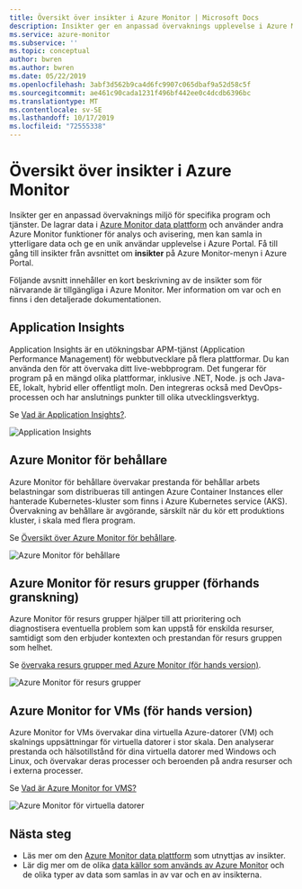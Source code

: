 ```yaml
---
title: Översikt över insikter i Azure Monitor | Microsoft Docs
description: Insikter ger en anpassad övervaknings upplevelse i Azure Monitor för specifika program och tjänster. Den här artikeln innehåller en kort beskrivning av var och en av de insikter som är tillgängliga för närvarande.
ms.service: azure-monitor
ms.subservice: ''
ms.topic: conceptual
author: bwren
ms.author: bwren
ms.date: 05/22/2019
ms.openlocfilehash: 3abf3d562b9ca4d6fc9907c065dbaf9a52d58c5f
ms.sourcegitcommit: ae461c90cada1231f496bf442ee0c4dcdb6396bc
ms.translationtype: MT
ms.contentlocale: sv-SE
ms.lasthandoff: 10/17/2019
ms.locfileid: "72555338"
---
```

# <a name="overview-of-insights-in-azure-monitor"></a>Översikt över insikter i Azure Monitor
Insikter ger en anpassad övervaknings miljö för specifika program och tjänster. De lagrar data i [Azure Monitor data plattform](../platform/data-platform.md) och använder andra Azure Monitor funktioner för analys och avisering, men kan samla in ytterligare data och ge en unik användar upplevelse i Azure Portal. Få till gång till insikter från avsnittet om **insikter** på Azure Monitor-menyn i Azure Portal.

Följande avsnitt innehåller en kort beskrivning av de insikter som för närvarande är tillgängliga i Azure Monitor. Mer information om var och en finns i den detaljerade dokumentationen.

## <a name="application-insights"></a>Application Insights
Application Insights är en utökningsbar APM-tjänst (Application Performance Management) för webbutvecklare på flera plattformar. Du kan använda den för att övervaka ditt live-webbprogram. Det fungerar för program på en mängd olika plattformar, inklusive .NET, Node. js och Java-EE, lokalt, hybrid eller offentligt moln. Den integreras också med DevOps-processen och har anslutnings punkter till olika utvecklingsverktyg.

Se [Vad är Application Insights?](../app/app-insights-overview.md).

![Application Insights](media/insights-overview/app-insights.png)

## <a name="azure-monitor-for-containers"></a>Azure Monitor för behållare
Azure Monitor för behållare övervakar prestanda för behållar arbets belastningar som distribueras till antingen Azure Container Instances eller hanterade Kubernetes-kluster som finns i Azure Kubernetes service (AKS). Övervakning av behållare är avgörande, särskilt när du kör ett produktions kluster, i skala med flera program.

Se [Översikt över Azure Monitor för behållare](../insights/container-insights-overview.md).

![Azure Monitor för behållare](media/insights-overview/container-insights.png)

## <a name="azure-monitor-for-resource-groups-preview"></a>Azure Monitor för resurs grupper (förhands granskning)
Azure Monitor för resurs grupper hjälper till att prioritering och diagnostisera eventuella problem som kan uppstå för enskilda resurser, samtidigt som den erbjuder kontexten och prestandan för resurs gruppen som helhet.

Se [övervaka resurs grupper med Azure Monitor (för hands version)](../insights/resource-group-insights.md).

![Azure Monitor för resurs grupper](media/insights-overview/resource-group-insights.png)

## <a name="azure-monitor-for-vms-preview"></a>Azure Monitor for VMs (för hands version)
Azure Monitor for VMs övervakar dina virtuella Azure-datorer (VM) och skalnings uppsättningar för virtuella datorer i stor skala. Den analyserar prestanda och hälsotillstånd för dina virtuella datorer med Windows och Linux, och övervakar deras processer och beroenden på andra resurser och i externa processer.

Se [Vad är Azure Monitor for VMS?](vminsights-overview.md)

![Azure Monitor för virtuella datorer](media/insights-overview/vm-insights.png)

## <a name="next-steps"></a>Nästa steg
* Läs mer om den [Azure Monitor data plattform](../platform/data-platform.md) som utnyttjas av insikter.
* Lär dig mer om de olika [data källor som används av Azure Monitor](../platform/data-sources.md) och de olika typer av data som samlas in av var och en av insikterna.

